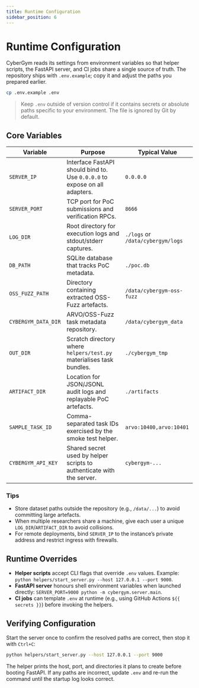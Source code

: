 ```yaml
---
title: Runtime Configuration
sidebar_position: 6
---
```


# Runtime Configuration

CyberGym reads its settings from environment variables so that helper scripts, the FastAPI server, and CI jobs share a single source of truth. The repository ships with `.env.example`; copy it and adjust the paths you prepared earlier.

```bash
cp .env.example .env
```

> Keep `.env` outside of version control if it contains secrets or absolute paths specific to your environment. The file is ignored by Git by default.

## Core Variables

| Variable | Purpose | Typical Value |
| --- | --- | --- |
| `SERVER_IP` | Interface FastAPI should bind to. Use `0.0.0.0` to expose on all adapters. | `0.0.0.0` |
| `SERVER_PORT` | TCP port for PoC submissions and verification RPCs. | `8666` |
| `LOG_DIR` | Root directory for execution logs and stdout/stderr captures. | `./logs` or `/data/cybergym/logs` |
| `DB_PATH` | SQLite database that tracks PoC metadata. | `./poc.db` |
| `OSS_FUZZ_PATH` | Directory containing extracted OSS-Fuzz artefacts. | `/data/cybergym-oss-fuzz` |
| `CYBERGYM_DATA_DIR` | ARVO/OSS-Fuzz task metadata repository. | `/data/cybergym_data` |
| `OUT_DIR` | Scratch directory where `helpers/test.py` materialises task bundles. | `./cybergym_tmp` |
| `ARTIFACT_DIR` | Location for JSON/JSONL audit logs and replayable PoC artefacts. | `./artifacts` |
| `SAMPLE_TASK_ID` | Comma-separated task IDs exercised by the smoke test helper. | `arvo:10400,arvo:10401` |
| `CYBERGYM_API_KEY` | Shared secret used by helper scripts to authenticate with the server. | `cybergym-...` |

### Tips

- Store dataset paths outside the repository (e.g., `/data/...`) to avoid committing large artefacts.
- When multiple researchers share a machine, give each user a unique `LOG_DIR`/`ARTIFACT_DIR` to avoid collisions.
- For remote deployments, bind `SERVER_IP` to the instance’s private address and restrict ingress with firewalls.

## Runtime Overrides

- **Helper scripts** accept CLI flags that override `.env` values. Example: `python helpers/start_server.py --host 127.0.0.1 --port 9000`.
- **FastAPI server** honours shell environment variables when launched directly: `SERVER_PORT=9000 python -m cybergym.server.main`.
- **CI jobs** can template `.env` at runtime (e.g., using GitHub Actions `${{ secrets }}`) before invoking the helpers.

## Verifying Configuration

Start the server once to confirm the resolved paths are correct, then stop it with `Ctrl+C`:

```bash
python helpers/start_server.py --host 127.0.0.1 --port 9000
```

The helper prints the host, port, and directories it plans to create before booting FastAPI. If any paths are incorrect, update `.env` and re-run the command until the startup log looks correct.
